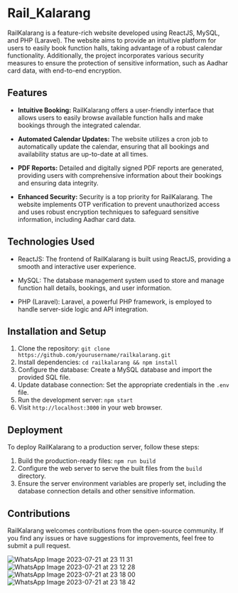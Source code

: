 # Rail_Kalarang

RailKalarang is a feature-rich website developed using ReactJS, MySQL, and PHP (Laravel). The website aims to provide an intuitive platform for users to easily book function halls, taking advantage of a robust calendar functionality. Additionally, the project incorporates various security measures to ensure the protection of sensitive information, such as Aadhar card data, with end-to-end encryption.

## Features

- **Intuitive Booking:** RailKalarang offers a user-friendly interface that allows users to easily browse available function halls and make bookings through the integrated calendar.

- **Automated Calendar Updates:** The website utilizes a cron job to automatically update the calendar, ensuring that all bookings and availability status are up-to-date at all times.

- **PDF Reports:** Detailed and digitally signed PDF reports are generated, providing users with comprehensive information about their bookings and ensuring data integrity.

- **Enhanced Security:** Security is a top priority for RailKalarang. The website implements OTP verification to prevent unauthorized access and uses robust encryption techniques to safeguard sensitive information, including Aadhar card data.

## Technologies Used

- ReactJS: The frontend of RailKalarang is built using ReactJS, providing a smooth and interactive user experience.

- MySQL: The database management system used to store and manage function hall details, bookings, and user information.

- PHP (Laravel): Laravel, a powerful PHP framework, is employed to handle server-side logic and API integration.

## Installation and Setup

1. Clone the repository: `git clone https://github.com/yourusername/railkalarang.git`
2. Install dependencies: `cd railkalarang && npm install`
3. Configure the database: Create a MySQL database and import the provided SQL file.
4. Update database connection: Set the appropriate credentials in the `.env` file.
5. Run the development server: `npm start`
6. Visit `http://localhost:3000` in your web browser.

## Deployment

To deploy RailKalarang to a production server, follow these steps:

1. Build the production-ready files: `npm run build`
2. Configure the web server to serve the built files from the `build` directory.
3. Ensure the server environment variables are properly set, including the database connection details and other sensitive information.

## Contributions

RailKalarang welcomes contributions from the open-source community. If you find any issues or have suggestions for improvements, feel free to submit a pull request.

![WhatsApp Image 2023-07-21 at 23 11 31](https://github.com/mohit-kota/Rail_Kalarang/assets/96908137/51044382-77dd-46ad-b8ad-08f00c317a0b)
![WhatsApp Image 2023-07-21 at 23 12 28](https://github.com/mohit-kota/Rail_Kalarang/assets/96908137/5f31ba08-1fd3-4f5d-b1a3-4ad717b5ded6)
![WhatsApp Image 2023-07-21 at 23 18 00](https://github.com/mohit-kota/Rail_Kalarang/assets/96908137/0bcec38d-2677-45c0-8c84-d8342fa210c6)
![WhatsApp Image 2023-07-21 at 23 18 42](https://github.com/mohit-kota/Rail_Kalarang/assets/96908137/a7ac22ef-03dc-43ae-bbc7-55d002cc6d99)


